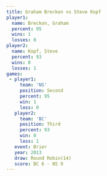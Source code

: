 ```yaml
---
title: Graham Breckon vs Steve Kopf
player1:               
  name: Breckon, Graham
  percent: 95          
  wins: 1              
  losses: 0            
player2:               
  name: Kopf, Steve    
  percent: 93          
  wins: 0              
  losses: 1            
games:
 - player1:          
     team: 'NS'      
     position: Second
     percent: 95     
     win: 1          
     loss: 0         
   player2:         
     team: 'BC'     
     position: Third
     percent: 93    
     win: 0         
     loss: 1        
   event: Brier         
   year: 2013           
   draw: Round Robin(14)
   score: BC 6 - NS 9   
---
```


